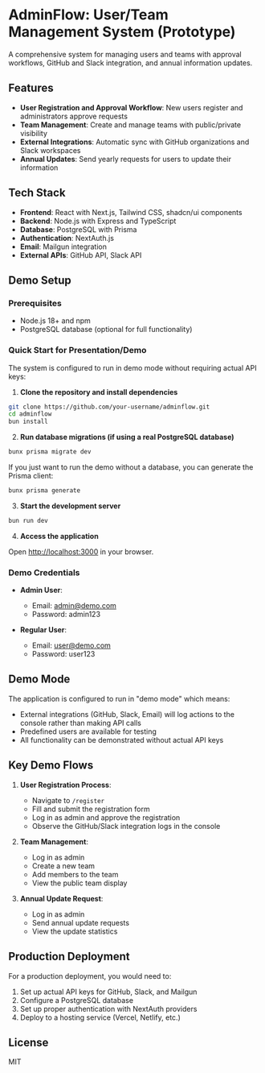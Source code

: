 # AdminFlow: User/Team Management System (Prototype)

A comprehensive system for managing users and teams with approval workflows, GitHub and Slack integration, and annual information updates.

## Features

- **User Registration and Approval Workflow**: New users register and administrators approve requests
- **Team Management**: Create and manage teams with public/private visibility
- **External Integrations**: Automatic sync with GitHub organizations and Slack workspaces
- **Annual Updates**: Send yearly requests for users to update their information

## Tech Stack

- **Frontend**: React with Next.js, Tailwind CSS, shadcn/ui components
- **Backend**: Node.js with Express and TypeScript
- **Database**: PostgreSQL with Prisma
- **Authentication**: NextAuth.js
- **Email**: Mailgun integration
- **External APIs**: GitHub API, Slack API

## Demo Setup

### Prerequisites

- Node.js 18+ and npm
- PostgreSQL database (optional for full functionality)

### Quick Start for Presentation/Demo

The system is configured to run in demo mode without requiring actual API keys:

1. **Clone the repository and install dependencies**

```bash
git clone https://github.com/your-username/adminflow.git
cd adminflow
bun install
```

2. **Run database migrations (if using a real PostgreSQL database)**

```bash
bunx prisma migrate dev
```

If you just want to run the demo without a database, you can generate the Prisma client:

```bash
bunx prisma generate
```

3. **Start the development server**

```bash
bun run dev
```

4. **Access the application**

Open [http://localhost:3000](http://localhost:3000) in your browser.

### Demo Credentials

- **Admin User**:
  - Email: admin@demo.com
  - Password: admin123

- **Regular User**:
  - Email: user@demo.com
  - Password: user123

## Demo Mode

The application is configured to run in "demo mode" which means:

- External integrations (GitHub, Slack, Email) will log actions to the console rather than making API calls
- Predefined users are available for testing
- All functionality can be demonstrated without actual API keys

## Key Demo Flows

1. **User Registration Process**:
   - Navigate to `/register`
   - Fill and submit the registration form
   - Log in as admin and approve the registration
   - Observe the GitHub/Slack integration logs in the console

2. **Team Management**:
   - Log in as admin
   - Create a new team
   - Add members to the team
   - View the public team display

3. **Annual Update Request**:
   - Log in as admin
   - Send annual update requests
   - View the update statistics

## Production Deployment

For a production deployment, you would need to:

1. Set up actual API keys for GitHub, Slack, and Mailgun
2. Configure a PostgreSQL database
3. Set up proper authentication with NextAuth providers
4. Deploy to a hosting service (Vercel, Netlify, etc.)

## License

MIT
